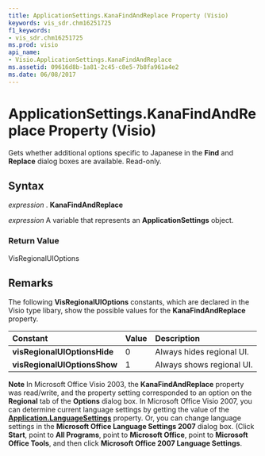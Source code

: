 ```yaml
---
title: ApplicationSettings.KanaFindAndReplace Property (Visio)
keywords: vis_sdr.chm16251725
f1_keywords:
- vis_sdr.chm16251725
ms.prod: visio
api_name:
- Visio.ApplicationSettings.KanaFindAndReplace
ms.assetid: 09616d8b-1a81-2c45-c8e5-7b8fa961a4e2
ms.date: 06/08/2017
---
```



# ApplicationSettings.KanaFindAndReplace Property (Visio)

Gets whether additional options specific to Japanese in the **Find** and **Replace** dialog boxes are available. Read-only.


## Syntax

 _expression_ . **KanaFindAndReplace**

 _expression_ A variable that represents an **ApplicationSettings** object.


### Return Value

VisRegionalUIOptions


## Remarks

The following **VisRegionalUIOptions** constants, which are declared in the Visio type libary, show the possible values for the **KanaFindAndReplace** property.



|**Constant**|**Value**|**Description**|
|:-----|:-----|:-----|
| **visRegionalUIOptionsHide**|0|Always hides regional UI.|
| **visRegionalUIOptionsShow**|1|Always shows regional UI.|



 **Note**  In Microsoft Office Visio 2003, the **KanaFindAndReplace** property was read/write, and the property setting corresponded to an option on the **Regional** tab of the **Options** dialog box. In Microsoft Office Visio 2007, you can determine current language settings by getting the value of the **[Application.LanguageSettings](application-languagesettings-property-visio.md)** property. Or, you can change language settings in the **Microsoft Office Language Settings 2007** dialog box. (Click **Start**, point to **All Programs**, point to **Microsoft Office**, point to **Microsoft Office Tools**, and then click **Microsoft Office 2007 Language Settings**. 


